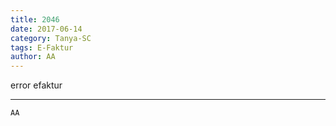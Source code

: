 ```yaml
---
title: 2046
date: 2017-06-14
category: Tanya-SC
tags: E-Faktur
author: AA
---
```


error efaktur

---



`AA`
